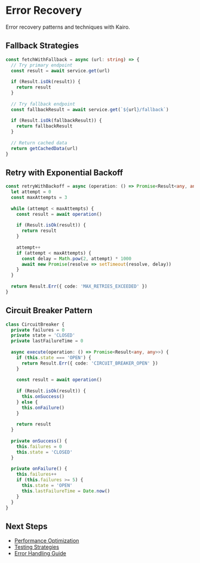 # Error Recovery

Error recovery patterns and techniques with Kairo.

## Fallback Strategies

```typescript
const fetchWithFallback = async (url: string) => {
  // Try primary endpoint
  const result = await service.get(url)
  
  if (Result.isOk(result)) {
    return result
  }
  
  // Try fallback endpoint
  const fallbackResult = await service.get(`${url}/fallback`)
  
  if (Result.isOk(fallbackResult)) {
    return fallbackResult
  }
  
  // Return cached data
  return getCachedData(url)
}
```

## Retry with Exponential Backoff

```typescript
const retryWithBackoff = async (operation: () => Promise<Result<any, any>>) => {
  let attempt = 0
  const maxAttempts = 3
  
  while (attempt < maxAttempts) {
    const result = await operation()
    
    if (Result.isOk(result)) {
      return result
    }
    
    attempt++
    if (attempt < maxAttempts) {
      const delay = Math.pow(2, attempt) * 1000
      await new Promise(resolve => setTimeout(resolve, delay))
    }
  }
  
  return Result.Err({ code: 'MAX_RETRIES_EXCEEDED' })
}
```

## Circuit Breaker Pattern

```typescript
class CircuitBreaker {
  private failures = 0
  private state = 'CLOSED'
  private lastFailureTime = 0
  
  async execute(operation: () => Promise<Result<any, any>>) {
    if (this.state === 'OPEN') {
      return Result.Err({ code: 'CIRCUIT_BREAKER_OPEN' })
    }
    
    const result = await operation()
    
    if (Result.isOk(result)) {
      this.onSuccess()
    } else {
      this.onFailure()
    }
    
    return result
  }
  
  private onSuccess() {
    this.failures = 0
    this.state = 'CLOSED'
  }
  
  private onFailure() {
    this.failures++
    if (this.failures >= 5) {
      this.state = 'OPEN'
      this.lastFailureTime = Date.now()
    }
  }
}
```

## Next Steps

- [Performance Optimization](/examples/performance)
- [Testing Strategies](/examples/testing)
- [Error Handling Guide](/guide/error-handling)